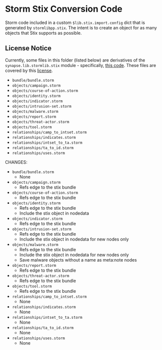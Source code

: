 # Storm Stix Conversion Code

Storm code included in a custom `$lib.stix.import.config` dict that is generated by `stormlibpp.stix`. The intent is to create an object for as many objects that Stix supports as possible.

## License Notice

Currently, some files in this folder (listed below) are derivatives of the `synapse.lib.stormlib.stix` module - specifically, [this code](https://github.com/vertexproject/synapse/blob/2a2fd0549956c3754e88128a215e3910eb68176e/synapse/lib/stormlib/stix.py#L679).  These files are covered by this [license](https://github.com/vertexproject/synapse/blob/2a2fd0549956c3754e88128a215e3910eb68176e/LICENSE).

- `bundle/bundle.storm`
- `objects/campaign.storm`
- `objects/course-of-action.storm`
- `objects/identity.storm`
- `objects/indicator.storm`
- `objects/intrusion-set.storm`
- `objects/malware.storm`
- `objects/report.storm`
- `objects/threat-actor.storm`
- `objects/tool.storm`
- `relationships/camp_to_intset.storm`
- `relationships/indicates.storm`
- `relationships/intset_to_ta.storm`
- `relationships/ta_to_id.storm`
- `relationships/uses.storm`

CHANGES:
- `bundle/bundle.storm`
    - None
- `objects/campaign.storm`
    - Refs edge to the stix bundle
- `objects/course-of-action.storm`
    - Refs edge to the stix bundle
- `objects/identity.storm`
    - Refs edge to the stix bundle
    - Include the stix object in nodedata
- `objects/indicator.storm`
    - Refs edge to the stix bundle
- `objects/intrusion-set.storm`
    - Refs edge to the stix bundle
    - Include the stix object in nodedata for new nodes only
- `objects/malware.storm`
    - Refs edge to the stix bundle
    - Include the stix object in nodedata for new nodes only
    - Save malware objects without a name as meta:note nodes
- `objects/report.storm`
    - Refs edge to the stix bundle
- `objects/threat-actor.storm`
    - Refs edge to the stix bundle
- `objects/tool.storm`
    - Refs edge to the stix bundle
- `relationships/camp_to_intset.storm`
    - None
- `relationships/indicates.storm`
    - None
- `relationships/intset_to_ta.storm`
    - None
- `relationships/ta_to_id.storm`
    - None
- `relationships/uses.storm`
    - None